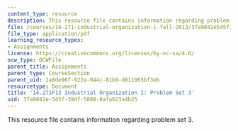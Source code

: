 ```yaml
---
content_type: resource
description: This resource file contains information regarding problem set 3.
file: /courses/14-271-industrial-organization-i-fall-2013/37a9842e545f38df58888afa623a4b25_MIT14_271F13_probset3.pdf
file_type: application/pdf
learning_resource_types:
- Assignments
license: https://creativecommons.org/licenses/by-nc-sa/4.0/
ocw_type: OCWFile
parent_title: Assignments
parent_type: CourseSection
parent_uid: 2a8de96f-922a-044c-81b9-d811065bf3eb
resourcetype: Document
title: '14.271F13 Industrial Organization I: Problem Set 3'
uid: 37a9842e-545f-38df-5888-8afa623a4b25
---
```

This resource file contains information regarding problem set 3.